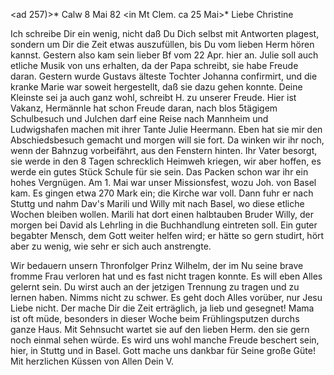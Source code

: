 <ad 257)>* Calw 8 Mai 82
 <in Mt Clem. ca 25 Mai>*
Liebe Christine

Ich schreibe Dir ein wenig, nicht daß Du Dich selbst mit Antworten plagest, sondern um Dir die Zeit etwas auszufüllen, bis Du vom lieben Herm hören kannst. Gestern also kam sein lieber Bf vom 22 Apr. hier an. Julie soll auch etliche Musik von uns erhalten, da der Papa schreibt, sie habe Freude daran. Gestern wurde Gustavs älteste Tochter Johanna confirmirt, und die kranke Marie war soweit hergestellt, daß sie dazu gehen konnte. Deine Kleinste sei ja auch ganz wohl, schreibt H. zu unserer Freude. Hier ist Vakanz, Hermännle hat schon Freude daran, nach blos 5tägigem Schulbesuch und Julchen darf eine Reise nach Mannheim und Ludwigshafen machen mit ihrer Tante Julie Heermann. Eben hat sie mir den Abschiedsbesuch gemacht und morgen will sie fort. Da winken wir ihr noch, wenn der Bahnzug vorbeifährt, aus den Fenstern hinten. Ihr Vater besorgt, sie werde in den 8 Tagen schrecklich Heimweh kriegen, wir aber hoffen, es werde ein gutes Stück Schule für sie sein. Das Packen schon war ihr ein hohes Vergnügen. 
Am 1. Mai war unser Missionsfest, wozu Joh. von Basel kam. Es gingen etwa 270 Mark ein; die Kirche war voll. Dann fuhr er nach Stuttg und nahm Dav's Marili und Willy mit nach Basel, wo diese etliche Wochen bleiben wollen. Marili hat dort einen halbtauben Bruder Willy, der morgen bei David als Lehrling in die Buchhandlung eintreten soll. Ein guter begabter Mensch, dem Gott weiter helfen wird; er hätte so gern studirt, hört aber zu wenig, wie sehr er sich auch anstrengte.

Wir bedauern unsern Thronfolger Prinz Wilhelm, der im Nu seine brave fromme Frau verloren hat und es fast nicht tragen konnte. Es will eben Alles gelernt sein. Du wirst auch an der jetzigen Trennung zu tragen und zu lernen haben. Nimms nicht zu schwer. Es geht doch Alles vorüber, nur Jesu Liebe nicht. Der mache Dir die Zeit erträglich, ja lieb und gesegnet! 
Mama ist oft müde, besonders in dieser Woche beim Frühlingsputzen durchs ganze Haus. Mit Sehnsucht wartet sie auf den lieben Herm. den sie gern noch einmal sehen würde. Es wird uns wohl manche Freude beschert sein, hier, in Stuttg und in Basel. Gott mache uns dankbar für Seine große Güte! 
 Mit herzlichen Küssen von Allen
 Dein V.
